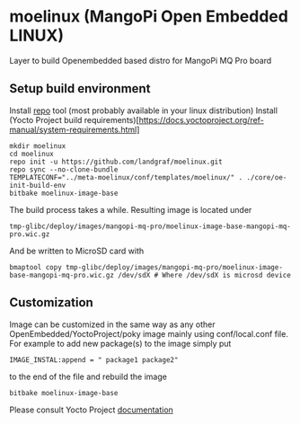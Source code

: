 # moelinux (MangoPi Open Embedded LINUX)
Layer to build Openembedded based distro for MangoPi MQ Pro board


## Setup build environment

Install [repo](https://gerrit.googlesource.com/git-repo) tool (most probably available in your linux distribution)
Install (Yocto Project build requirements)[https://docs.yoctoproject.org/ref-manual/system-requirements.html]
```text
mkdir moelinux
cd moelinux
repo init -u https://github.com/landgraf/moelinux.git
repo sync --no-clone-bundle
TEMPLATECONF="../meta-moelinux/conf/templates/moelinux/" . ./core/oe-init-build-env 
bitbake moelinux-image-base
```

The build process takes a while. Resulting image is located under 

```text
tmp-glibc/deploy/images/mangopi-mq-pro/moelinux-image-base-mangopi-mq-pro.wic.gz
```

And be written to MicroSD card with

```
bmaptool copy tmp-glibc/deploy/images/mangopi-mq-pro/moelinux-image-base-mangopi-mq-pro.wic.gz /dev/sdX # Where /dev/sdX is microsd device
```

## Customization

Image can be customized in the same way as any other OpenEmbedded/YoctoProject/poky image mainly using conf/local.conf file.
For example to add new package(s) to the image simply put 
```
IMAGE_INSTAL:append = " package1 package2"
```
to the end of the file and rebuild the image
```text
bitbake moelinux-image-base
```
Please consult Yocto Project [documentation](https://docs.yoctoproject.org/brief-yoctoprojectqs/index.html)


